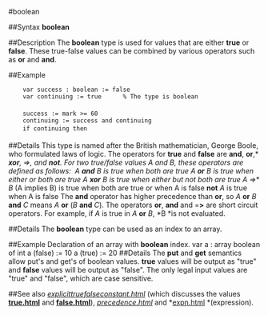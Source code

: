 
#boolean

##Syntax
**boolean**

##Description
The **boolean** type is used for values that are either **true** or **false**. These true-false values can be combined by various operators such as **or** and **and**.

##Example

        var success : boolean := false
        var continuing := true      % The type is boolean
        
        success := mark >= 60
        continuing := success and continuing
        if continuing then 
##Details
This type is named after the British mathematician, George Boole, who formulated laws of logic.
The operators for **true** and **false** are **and**, **or**,* ***xor**, =**>**, and **not**. For two true/false values *A* and *B*, these operators are defined as follows:
 *A* **and** *B* is true when both are true *A* **or** *B* is true when either or both are true *A* **xor** *B* is true when either but not both are true *A* =**>** *B* (A implies B) is true when both are true or when A is false **not** *A* is true when A is false
The **and** operator has higher precedence than **or**, so *A* **or** *B* **and** *C* means *A* **or** (*B* **and** *C*).
The operators **or**, **and** and =**>** are short circuit operators. For example, if *A* is true in *A* **or** *B*, *B *is not evaluated.

##Details
The **boolean** type can be used as an index to an array.

##Example
Declaration of an array with **boolean** index.
        var a : array boolean of int
        a (false) := 10
        a (true) := 20
##Details
The **put** and **get** semantics allow put's and get's of boolean values. **true** values will be output as "true" and **false** values will be output as "false". The only legal input values are "true" and "false", which are case sensitive.

##See also
*[explicittruefalseconstant.html](explicitTrueFalseConstant)* (which discusses the values **[true.html](true)** and **[false.html](false)**), *[precedence.html](precedence)* and *[expn.html](expn) *(expression).
